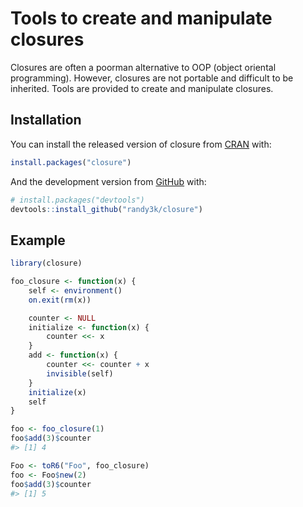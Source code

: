 <!-- README.md is generated from README.Rmd. Please edit that file -->

# Tools to create and manipulate closures

<!-- badges: start -->

<!-- badges: end -->

Closures are often a poorman alternative to OOP (object oriental programming). However, closures are not portable and difficult to be inherited. Tools are provided to create and manipulate closures.

## Installation

You can install the released version of closure from [CRAN](https://CRAN.R-project.org) with:

``` r
install.packages("closure")
```

And the development version from [GitHub](https://github.com/) with:

``` r
# install.packages("devtools")
devtools::install_github("randy3k/closure")
```

## Example

``` r
library(closure)

foo_closure <- function(x) {
    self <- environment()
    on.exit(rm(x))

    counter <- NULL
    initialize <- function(x) {
        counter <<- x
    }
    add <- function(x) {
        counter <<- counter + x
        invisible(self)
    }
    initialize(x)
    self
}

foo <- foo_closure(1)
foo$add(3)$counter
#> [1] 4

Foo <- toR6("Foo", foo_closure)
foo <- Foo$new(2)
foo$add(3)$counter
#> [1] 5
```
